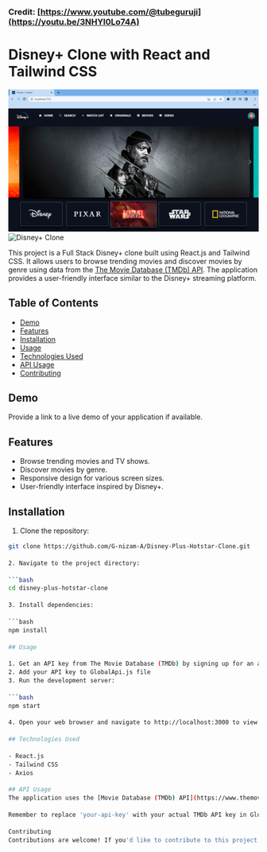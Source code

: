 ### Credit: [https://www.youtube.com/@tubeguruji](https://youtu.be/3NHYl0Lo74A)

# Disney+ Clone with React and Tailwind CSS

![Disney+ Clone](Screenshot/ss1.png)
![Disney+ Clone](G-nizam-A/Disney-Plus-Hotstar-Clone/Screenshot/ss2.png)

This project is a Full Stack Disney+ clone built using React.js and Tailwind CSS. It allows users to browse trending movies and discover movies by genre using data from the [The Movie Database (TMDb) API](https://www.themoviedb.org/). The application provides a user-friendly interface similar to the Disney+ streaming platform.

## Table of Contents

- [Demo](#demo)
- [Features](#features)
- [Installation](#installation)
- [Usage](#usage)
- [Technologies Used](#technologies-used)
- [API Usage](#api-usage)
- [Contributing](#contributing)

## Demo

Provide a link to a live demo of your application if available.

## Features

- Browse trending movies and TV shows.
- Discover movies by genre.
- Responsive design for various screen sizes.
- User-friendly interface inspired by Disney+.

## Installation

1. Clone the repository:

```bash
git clone https://github.com/G-nizam-A/Disney-Plus-Hotstar-Clone.git

2. Navigate to the project directory:

```bash
cd disney-plus-hotstar-clone

3. Install dependencies:

```bash
npm install

## Usage

1. Get an API key from The Movie Database (TMDb) by signing up for an account.
2. Add your API key to GlobalApi.js file
3. Run the development server:

```bash
npm start

4. Open your web browser and navigate to http://localhost:3000 to view the application.

## Technologies Used

- React.js
- Tailwind CSS
- Axios

## API Usage
The application uses the [Movie Database (TMDb) API](https://www.themoviedb.org/) to fetch movie data. The API requests are handled using the provided api.js module. Trending movies and movies by genre can be accessed through the following methods:

Remember to replace 'your-api-key' with your actual TMDb API key in GlobalApi.js file.

Contributing
Contributions are welcome! If you'd like to contribute to this project.


